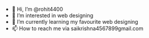 - 👋 Hi, I’m @rohit4400
- 👀 I’m interested in web designing 
- 🌱 I’m currently learning my favourite web designing
- 📫 How to reach me via saikrishna4567899gmail.com

<!---
rohit4400/rohit4400 is a ✨ special ✨ repository because its `README.md` (this file) appears on your GitHub profile.
You can click the Preview link to take a look at your changes.
--->

